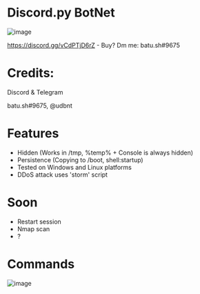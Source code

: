 # Discord.py BotNet
![image](https://user-images.githubusercontent.com/104208624/202854669-6d08daef-eae2-438b-a354-78b8accb7cb5.png)

https://discord.gg/vCdPTjD6rZ - Buy? Dm me: batu.sh#9675

# Credits:
Discord & Telegram

batu.sh#9675, @udbnt

# Features
* Hidden (Works in /tmp, %temp% + Console is always hidden)
* Persistence (Copying to /boot, shell:startup)
* Tested on Windows and Linux platforms
* DDoS attack uses 'storm' script

# Soon
* Restart session
* Nmap scan
* ?

# Commands
![image](https://user-images.githubusercontent.com/104208624/202854501-35b09c08-62c9-4d88-8ecf-c2aaf5099bdf.png)

